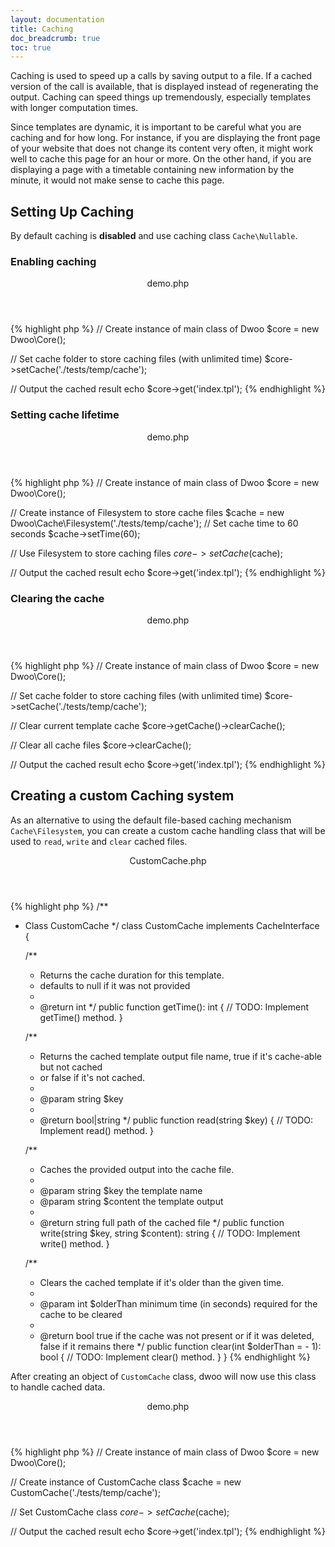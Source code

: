 ```yaml
---
layout: documentation
title: Caching
doc_breadcrumb: true
toc: true
---
```


Caching is used to speed up a calls by saving output to a file.
If a cached version of the call is available, that is displayed instead of regenerating the output.
Caching can speed things up tremendously, especially templates with longer computation times.

Since templates are dynamic, it is important to be careful what you are caching and for how long.
For instance, if you are displaying the front page of your website that does not change its content very often,
it might work well to cache this page for an hour or more.
On the other hand, if you are displaying a page with a timetable containing new information by the minute, it would
not make sense to cache this page.

## Setting Up Caching
By default caching is **disabled** and use caching class `Cache\Nullable`.

###  Enabling caching
<div class="code-box">
<header>demo.php</header>
{% highlight php %}
<?php
// Include the main class, the rest will be automatically loaded
require 'vendor/autoload.php';

// Create instance of main class of Dwoo
$core = new Dwoo\Core();

// Set cache folder to store caching files (with unlimited time)
$core->setCache('./tests/temp/cache');

// Output the cached result
echo $core->get('index.tpl');
{% endhighlight %}
</div>

### Setting cache lifetime
<div class="code-box">
<header>demo.php</header>
{% highlight php %}
<?php
// Include the main class, the rest will be automatically loaded
require 'vendor/autoload.php';

// Create instance of main class of Dwoo
$core = new Dwoo\Core();

// Create instance of Filesystem to store cache files
$cache = new Dwoo\Cache\Filesystem('./tests/temp/cache');
// Set cache time to 60 seconds
$cache->setTime(60);

// Use Filesystem to store caching files
$core->setCache($cache);

// Output the cached result
echo $core->get('index.tpl');
{% endhighlight %}
</div>

### Clearing the cache
<div class="code-box">
<header>demo.php</header>
{% highlight php %}
<?php
// Include the main class, the rest will be automatically loaded
require 'vendor/autoload.php';

// Create instance of main class of Dwoo
$core = new Dwoo\Core();

// Set cache folder to store caching files (with unlimited time)
$core->setCache('./tests/temp/cache');

// Clear current template cache
$core->getCache()->clearCache();

// Clear all cache files
$core->clearCache();

// Output the cached result
echo $core->get('index.tpl');
{% endhighlight %}
</div>

## Creating a custom Caching system
As an alternative to using the default file-based caching mechanism `Cache\Filesystem`, you can create a custom cache
handling class that will be used to `read`, `write` and `clear` cached files.

<div class="code-box">
<header>CustomCache.php</header>
{% highlight php %}
<?php
use Dwoo\CacheInterface;

/**
 * Class CustomCache
 */
class CustomCache implements CacheInterface
{

    /**
     * Returns the cache duration for this template.
     * defaults to null if it was not provided
     *
     * @return int
     */
    public function getTime(): int
    {
        // TODO: Implement getTime() method.
    }

    /**
     * Returns the cached template output file name, true if it's cache-able but not cached
     * or false if it's not cached.
     *
     * @param string $key
     *
     * @return bool|string
     */
    public function read(string $key)
    {
        // TODO: Implement read() method.
    }

    /**
     * Caches the provided output into the cache file.
     *
     * @param string $key     the template name
     * @param string $content the template output
     *
     * @return string full path of the cached file
     */
    public function write(string $key, string $content): string
    {
        // TODO: Implement write() method.
    }

    /**
     * Clears the cached template if it's older than the given time.
     *
     * @param int $olderThan minimum time (in seconds) required for the cache to be cleared
     *
     * @return bool true if the cache was not present or if it was deleted, false if it remains there
     */
    public function clear(int $olderThan = - 1): bool
    {
        // TODO: Implement clear() method.
    }
}
{% endhighlight %}
</div>

After creating an object of `CustomCache` class, dwoo will now use this class to handle cached data.
<div class="code-box">
<header>demo.php</header>
{% highlight php %}
<?php
<?php
// Include the main class, the rest will be automatically loaded
require 'vendor/autoload.php';

// Create instance of main class of Dwoo
$core = new Dwoo\Core();

// Create instance of CustomCache class
$cache = new CustomCache('./tests/temp/cache');

// Set CustomCache class
$core->setCache($cache);

// Output the cached result
echo $core->get('index.tpl');
{% endhighlight %}
</div>